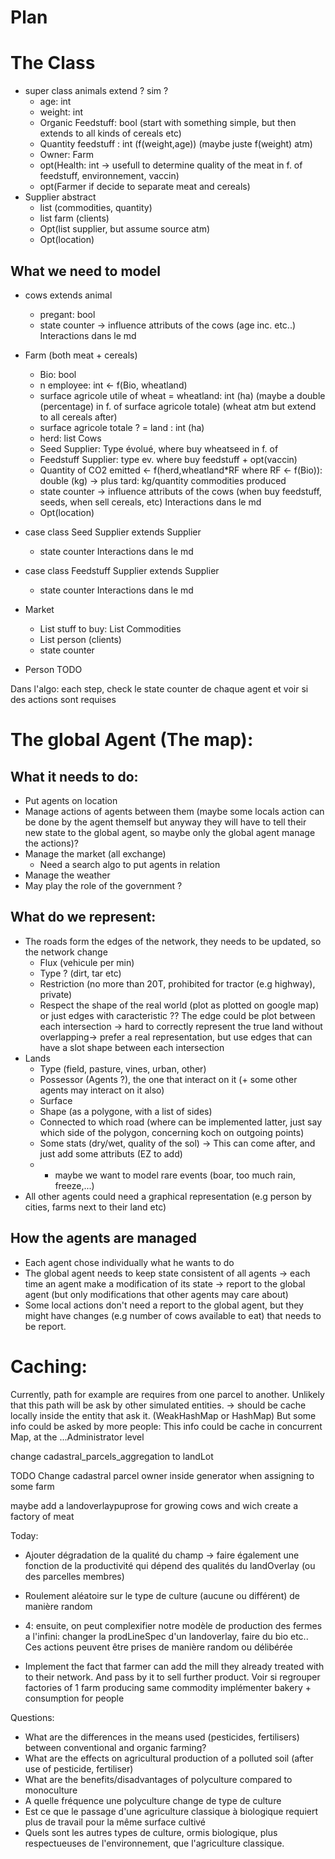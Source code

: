 # Plan

# The Class 

- super class animals extend ? sim ? 
  - age: int
  - weight: int 
  - Organic Feedstuff: bool (start with something simple, but then extends to all kinds of cereals etc)
  - Quantity feedstuff : int (f(weight,age)) (maybe juste f(weight) atm) 
  - Owner: Farm
  - opt(Health: int -> usefull to determine quality of the meat in f. of feedstuff, environnement, vaccin)
  - opt(Farmer if decide to separate meat and cereals) 
- Supplier abstract
  - list (commodities, quantity)
  - list farm (clients)
  - Opt(list supplier, but assume source atm)
  - Opt(location)

## What we need to model

- cows extends animal 
  - pregant: bool
  - state counter -> influence attributs of the cows (age inc. etc..) Interactions dans le md

- Farm (both meat + cereals)
  - Bio: bool
  - n employee: int <- f(Bio, wheatland)
  - surface agricole utile of wheat = wheatland: int (ha) (maybe a double (percentage) in f. of surface agricole totale) (wheat atm but extend to all cereals after)
  - surface agricole totale ? = land : int (ha)
  - herd: list Cows
  - Seed Supplier: Type évolué, where buy wheatseed in f. of 
  - Feedstuff Supplier: type ev. where buy feedstuff + opt(vaccin)
  - Quantity of CO2 emitted <- f(herd,wheatland*RF where RF <- f(Bio)): double (kg) -> plus tard: kg/quantity commodities produced
  - state counter -> influence attributs of the cows (when buy feedstuff, seeds, when sell cereals, etc) Interactions dans le md
  - Opt(location)


- case class Seed Supplier extends Supplier
  - state counter Interactions dans le md

- case class Feedstuff Supplier extends Supplier
  - state counter Interactions dans le md


- Market 
  - List stuff to buy: List Commodities
  - List person (clients)
  - state counter 



- Person TODO

Dans l'algo:
  each step, check le state counter de chaque agent et voir si des actions sont requises




# The global Agent (The map):

## What it needs to do: 

- Put agents on location 
- Manage actions of agents between them (maybe some locals action can be done by the agent themself but anyway they will have to tell their new state to the global agent, so maybe only the global agent manage the actions)? 
- Manage the market (all exchange) 
  - Need a search algo to put agents in relation
- Manage the weather
- May play the role of the government ?

## What do we represent:
- The roads form the edges of the network, they needs to be updated, so the network change
  - Flux (vehicule per min)
  - Type ? (dirt, tar etc)
  - Restriction (no more than 20T, prohibited for tractor (e.g highway), private)
  - Respect the shape of the real world (plot as plotted on google map) or just edges with caracteristic ?? The edge could be plot between each intersection -> hard to correctly represent the true land without overlapping-> prefer a real representation, but use edges that can have a slot shape between each intersection 
- Lands 
  - Type (field, pasture, vines, urban, other)
  - Possessor (Agents ?), the one that interact on it (+ some other agents may interact on it also)
  - Surface 
  - Shape (as a polygone, with a list of sides)
  - Connected to which road (where can be implemented latter, just say which side of the polygon, concerning koch on outgoing points)
  - Some stats (dry/wet, quality of the sol) -> This can come after, and just add some attributs (EZ to add)
  - + maybe we want to model rare events (boar, too much rain, freeze,...)
- All other agents could need a graphical representation (e.g person by cities, farms next to their land etc) 


## How the agents are managed
- Each agent chose individually what he wants to do
- The global agent needs to keep state consistent of all agents -> each time an agent make a modification of its state -> report to the global agent (but only modifications that other agents may care about)
- Some local actions don't need a report to the global agent, but they might have changes (e.g number of cows available to eat) that needs to be report.



# Caching:
Currently, path for example are requires from one parcel to another. Unlikely that this path will be ask by other simulated entities. -> should be cache locally inside the entity that ask it. (WeakHashMap or HashMap)
But some info could be asked by more people: 
This info could be cache in concurrent Map, at the ...Administrator level

change cadastral_parcels_aggregation to landLot





TODO
Change cadastral parcel owner inside generator when assigning to some farm

maybe add a landoverlaypuprose for growing cows and wich create a factory of meat


Today: 
- Ajouter dégradation de la qualité du champ -> faire également une fonction de la productivité qui dépend des qualités du landOverlay (ou des parcelles membres)
- Roulement aléatoire sur le type de culture (aucune ou différent) de manière random 
- 4: ensuite, on peut complexifier notre modèle de production des fermes a l'infini: changer la prodLineSpec d'un landoverlay, faire du bio etc.. Ces actions peuvent être prises de manière random ou délibérée


- Implement the fact that farmer can add the mill they already treated with to their network. And pass by it to sell further product. 
Voir si regrouper factories of 1 farm producing same commodity 
implémenter bakery + consumption for people






Questions:
- What are the differences in the means used (pesticides, fertilisers) between conventional and organic farming? 
- What are the effects on agricultural production of a polluted soil (after use of pesticide, fertiliser)
- What are the benefits/disadvantages of polyculture compared to monoculture
- A quelle fréquence une polyculture change de type de culture
- Est ce que le passage d'une agriculture classique à biologique requiert plus de travail pour la même surface cultivé
- Quels sont les autres types de culture, ormis biologique, plus respectueuses de l'environnement, que l'agriculture classique.